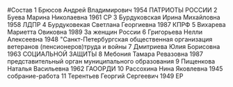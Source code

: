 #Состав
1 Брюсов Андрей Владимирович 1954 ПАТРИОТЫ РОССИИ
2 Буева Марина Николаевна 1961 СР
3 Бурдуковская Ирина Михайловна 1958 ЛДПР
4 Бурдуковекая Светлана Георгиевна 1987 КПРФ
5 Вихарева Мариетта Овиковна 1989 За женщин России
6 Григорьева Нелли Алексеевна 1948 \"Санкт-Петербургская общественная организация ветеранов (пенсионеров)труда и войны
7 Дмитриева Юлия Борисовна 1963 СОЦИАЛЬНОЙ ЗАЩИТЫ
8 Мебония Тамара Ревазовна 1987 представительный орган муниципального образования
9 Пищенкова Наталья Васильевна 1962 ГАООРДИ
10 Рассохина Нина Яковлевна 1945 собрание-работа
11 Терентьев Георгий Сергеевич 1949 ЕР
